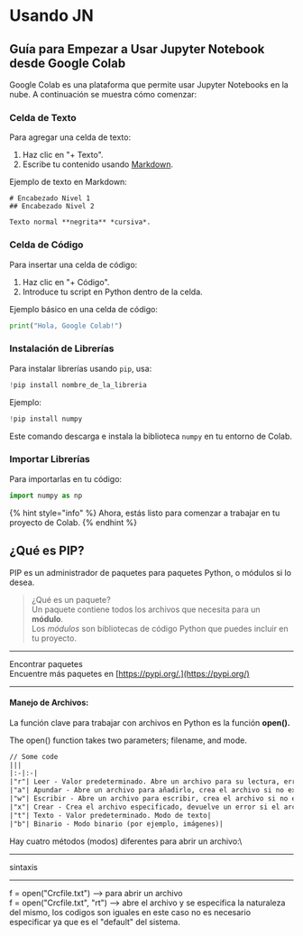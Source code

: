 # Usando JN

## Guía para Empezar a Usar Jupyter Notebook desde Google Colab

Google Colab es una plataforma que permite usar Jupyter Notebooks en la nube. A continuación se muestra cómo comenzar:

### Celda de Texto

Para agregar una celda de texto:

1. Haz clic en "+ Texto".
2. Escribe tu contenido usando [Markdown](https://colab.research.google.com/notebooks/markdown_guide.ipynb).

Ejemplo de texto en Markdown:

```
# Encabezado Nivel 1
## Encabezado Nivel 2

Texto normal **negrita** *cursiva*.
```

### Celda de Código

Para insertar una celda de código:

1. Haz clic en "+ Código".
2. Introduce tu script en Python dentro de la celda.

Ejemplo básico en una celda de código:

```python
print("Hola, Google Colab!")
```

### Instalación de Librerías

Para instalar librerías usando `pip`, usa:

```python
!pip install nombre_de_la_libreria
```

Ejemplo:

```python
!pip install numpy
```

Este comando descarga e instala la biblioteca `numpy` en tu entorno de Colab.

### Importar Librerías

Para importarlas en tu código:

```python
import numpy as np
```

{% hint style="info" %}
Ahora, estás listo para comenzar a trabajar en tu proyecto de Colab.
{% endhint %}

## ¿Qué es PIP?

PIP es un administrador de paquetes para paquetes Python, o módulos si lo desea.

> ¿Qué es un paquete?\
> Un paquete contiene todos los archivos que necesita para un **módulo**.\
> Los _módulos_ son bibliotecas de código Python que puedes incluir en tu proyecto.

***

Encontrar paquetes\
Encuentre más paquetes en [https://pypi.org/.](https://pypi.org/)

***

#### Manejo de Archivos:

La función clave para trabajar con archivos en Python es la función **open().**

The open() function takes two parameters; filename, and mode.

```latex
// Some code
|||
|:-|:-|
|"r"| Leer - Valor predeterminado. Abre un archivo para su lectura, error si el archivo no existe|
|"a"| Apundar - Abre un archivo para añadirlo, crea el archivo si no existe|
|"w"| Escribir - Abre un archivo para escribir, crea el archivo si no existe|
|"x"| Crear - Crea el archivo especificado, devuelve un error si el archivo existe|
|"t"| Texto - Valor predeterminado. Modo de texto|
|"b"| Binario - Modo binario (por ejemplo, imágenes)|
```

Hay cuatro métodos (modos) diferentes para abrir un archivo:\


***

sintaxis

***

f = open("Crcfile.txt") --> para abrir un archivo\
f = open("Crcfile.txt", "rt") --> abre el archivo y se especifica la naturaleza del mismo, los codigos son iguales en este caso no es necesario especificar ya que es el "default" del sistema.
